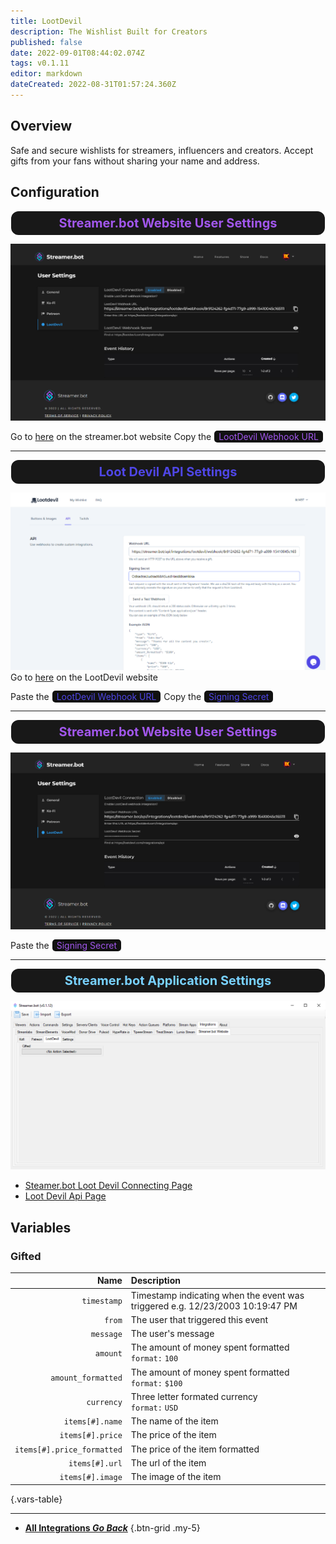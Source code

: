 ```yaml
---
title: LootDevil
description: The Wishlist Built for Creators
published: false
date: 2022-09-01T08:44:02.074Z
tags: v0.1.11
editor: markdown
dateCreated: 2022-08-31T01:57:24.360Z
---
```


## Overview
Safe and secure wishlists for streamers, influencers and creators. Accept gifts from your fans without sharing your name and address.

## Configuration
<span></span>

<h3 class="mdi mdi-account-cog" style="font-size: 20px; color: #A257ED; background-color: #181818; padding: 7px; margin: 0px 1px 0px 1px; border-radius: 12px; text-align: center;"> Streamer.bot Website User Settings</h3>

![lootdevil-user-settings-copy-webhook-url.png](/intergrations/lootdevil/lootdevil-user-settings-copy-webhook-url.png)

Go to [here](https://streamer.bot/user/settings#lootdevil) on the streamer.bot website
Copy the <span class="mdi mdi-content-copy" style="color: #A257ED; background-color: #111111; padding: 1px 7px 1px 7px; margin: 0px 1px 0px 1px; border-radius: 5px;"> LootDevil Webhook URL</span>

---

<h3 class="mdi mdi-api" style="font-size: 20px; color: #4F46E5; background-color: #181818; padding: 7px; margin: 0px 1px 0px 1px; border-radius: 12px; text-align: center;"> Loot Devil API Settings</h3>

![lootdevil-api-copy-paste-settings.png](/intergrations/lootdevil/lootdevil-api-copy-paste-settings.png)
Go to [here](https://lootdevil.com/integrations/api) on the LootDevil website

Paste the <span class="mdi mdi-content-paste" style="color: #4F46E5; background-color: #111111; padding: 1px 7px 1px 7px; margin: 0px 1px 0px 1px; border-radius: 5px;"> LootDevil Webhook URL</span>
Copy the <span class="mdi mdi-content-copy" style="color: #4F46E5; background-color: #111111; padding: 1px 7px 1px 7px; margin: 0px 1px 0px 1px; border-radius: 5px;"> Signing Secret</span>

---

<h3 class="mdi mdi-account-cog" style="font-size: 20px; color: #A257ED; background-color: #181818; padding: 7px; margin: 0px 1px 0px 1px; border-radius: 12px; text-align: center;"> Streamer.bot Website User Settings</h3>

![lootdevil-user-settings-paste-webhook-secret.png](/intergrations/lootdevil/lootdevil-user-settings-paste-webhook-secret.png)

Paste the <span class="mdi mdi-content-paste" style="color: #A257ED; background-color: #111111; padding: 1px 7px 1px 7px; margin: 0px 1px 0px 1px; border-radius: 5px;"> Signing Secret</span>

---

<h3 class="mdi mdi-application-cog" style="font-size: 20px; color: #78D1FF; background-color: #181818; padding: 7px; margin: 0px 1px 0px 1px; border-radius: 12px; text-align: center;"> Streamer.bot Application Settings</h3>

![streamerbot-intergrations-streamerbot_website-lootdevil.png](/intergrations/lootdevil/streamerbot-intergrations-streamerbot_website-lootdevil.png)

- [Steamer.bot Loot Devil Connecting Page](https://streamer.bot/user/settings#lootdevil)
- [Loot Devil Api Page](https://lootdevil.com/integrations/api)

## Variables
### Gifted
Name | Description
----:|:------------
`timestamp` | Timestamp indicating when the event was triggered e.g. 12/23/2003 10:19:47 PM
`from` | The user that triggered this event
`message` | The user's message
`amount` | The amount of money spent formatted<br> `format:` `100`
`amount_formatted` | The amount of money spent formatted <br> `format:` `$100`
`currency` | Three letter formated currency <br> `format:` `USD`
`items[#].name` | The name of the item
`items[#].price` | The price of the item
`items[#].price_formatted` | The price of the item formatted
`items[#].url` | The url of the item
`items[#].image` | The image of the item
{.vars-table}

---

- [<i class="mdi mdi-chevron-left"></i> **All Integrations *Go Back***](/en/Integrations)
{.btn-grid .my-5}